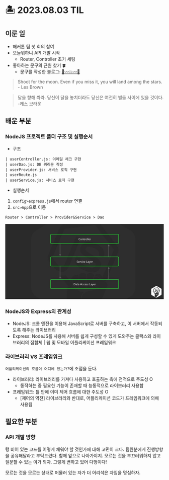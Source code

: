 # 🏝️ 2023.08.03 TIL
## 이룬 일
- 해커톤 팀 첫 회의 참여
- 오늘뭐하니 API 개발 시작
    - Router, Controller 초기 세팅
- 좋아하는 문구의 근원 찾기 🍀
    - 문구를 작성한 블로그: [🌝〰️💥〰️🌟](https://jeonge.tistory.com/154)
> Shoot for the moon. Even if you miss it, you will land among the stars. - Les Brown

> 달을 향해 쏴라. 당신이 달을 놓치더라도 당신은 여전히 별들 사이에 있을 것이다. -레스 브라운
## 배운 부분
### NodeJS 프로젝트 폴더 구조 및 실행순서
- 구조
```
| userController.js: 이메일 체크 구현
| userDao.js: DB 쿼리문 작성
| userProvider.js: 서비스 로직 구현
| userRoute.js
| userService.js: 서비스 로직 구현
```

- 실행순서
1. `config>express.js`에서 router 연결
2. `src>App`으로 이동
```
Router > Controller > Provider&Service > Dao
```
![Alt text](.\image\230803.png)
### NodeJS와 Express의 관계성
- NodeJS: 크롬 엔진을 이용해 JavaScript로 서버를 구축하고, 이 서버에서 작동되도록 해주는 라이브러리
- Express: NodeJS를 사용해 서버를 쉽게 구성할 수 있게 도와주는 클랙스와 라이브러리의 집합체 | 웹 및 모바일 어플리케이션 프레임워크
### 라이브러리 VS 프레임워크
`어플리케이션의 흐름이 어디에 있는가?`에 초점을 둔다.
- 라이브러리: 라이브러리를 가져다 사용하고 호출하는 측에 전적으로 주도성 O
    - 동작하는 중 필요한 기능이 존재할 때 능동적으로 라이브러리 사용함
- 프레임워크: 틀 안에 이미 제어 흐름에 대한 주도성 O
    - [제어의 역전] 라이브러리와 반대로, 어플리케이션 코드가 프레임워크에 의해 사용됨
## 필요한 부분
### API 개발 방향
텅 비어 있는 코드를 어떻게 채워야 할 것인가에 대해 고민이 크다. 팀원분에게 진행방향을 공유해달라고 부탁드렸다. 함께 앞으로 나아가야지. 모르는 것을 부끄러워하지 않고 질문할 수 있는 이가 되자. 그렇게 변하고 있어 다행이다!

모르는 것을 모르는 상태로 머물러 있는 자가 더 어리석은 자임을 명심하자. 